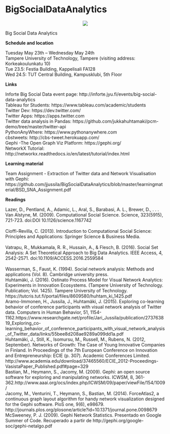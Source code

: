 # BigSocialDataAnalytics

<p align="center">
  <img src="http://inforte.jyu.fi/++theme++inforte_2014/img/logo.jpg"/>
</p>

Big Social Data Analytics

<strong>Schedule and location</strong>
<p>
Tuesday May 23th –  Wednesday May 24th<br>    
Tampere University of Technology, Tampere (visiting address: Korkeakoulunkatu 10)<br>  
Tue 23.5: Festia Building, Kappelisali FA128<br>  
Wed 24.5: TUT Central Building, Kampusklubi, 5th Floor<br>
</p>

<strong>Links</strong>
<p>
Inforte Big Social Data event page: http://inforte.jyu.fi/events/big-social-data-analytics <br>
Tableau for Students: https://www.tableau.com/academic/students <br>
Twitter Dev: https://dev.twitter.com/ <br>
Twitter Apps: https://apps.twitter.com <br>
Twitter data analysis in Pandas: https://github.com/jukkahuhtamaki/pcm-demo/tree/master/twitter-api <br> 
PythonAnyWhere: https://www.pythonanywhere.com <br>
cbstweets: http://cbs-tweet.herokuapp.com/ <br>
Gephi -The Open Graph Viz Platform: https://gephi.org/ <br>
NetworkX Tutorial: http://networkx.readthedocs.io/en/latest/tutorial/index.html <br>
</p>

<strong>Learning material</strong>
<p>
Team Assignment - Extraction of Twitter data and Network Visualisation with Gephi: https://github.com/jjussila/BigSocialDataAnalytics/blob/master/learningmaterial/BSD_SNA_Assignment.pdf <br>
</p>

<strong>Readings</strong>
<p>
Lazer, D., Pentland, A., Adamic, L., Aral, S., Barabasi, A. L., Brewer, D., . . . Van Alstyne, M. (2009). Computational Social Science. Science, 323(5915), 721-723. doi:DOI 10.1126/science.1167742 <br><br>
Cioffi-Revilla, C. (2013). Introduction to Computational Social Science: Principles and Applications: Springer Science & Business Media. <br><br>
Vatrapu, R., Mukkamala, R. R., Hussain, A., & Flesch, B. (2016). Social Set Analysis: A Set Theoretical Approach to Big Data Analytics. IEEE Access, 4, 2542-2571. doi:10.1109/ACCESS.2016.2559584 <br><br>
Wasserman, S., Faust, K. (1994). Social network analysis: Methods and applications (Vol. 8). Cambridge university press. <br>
Huhtamäki, J. (2016). Ostinato Process Model for Visual Network Analytics: Experiments in Innovation Ecosystems. (Tampere University of Technology. Publication; Vol. 1425). Tampere University of Technology. https://tutcris.tut.fi/portal/files/8609580/huhtam_ki_1425.pdf <br>
Aramo-Immonen, H., Jussila, J., Huhtamäki, J. (2015). Exploring co-learning behavior of conference participants with visual network analysis of Twitter data. Computers in Human Behavior, 51, 1154-1162.https://www.researchgate.net/profile/Jari_Jussila/publication/273763819_Exploring_co-learning_behavior_of_conference_participants_with_visual_network_analysis_of_Twitter_data/links/55bee8d208ae9289a099dd1a.pdf <br>
Huhtamäki, J., Still, K., Isomursu, M., Russell, M., Rubens, N. (2012, September). Networks of Growth: The Case of Young Innovative Companies in Finland. In Proceedings of the 7th European Conference on Innovation and Entrepreneurship: ECIE (p. 307). Academic Conferences Limited. http://www.academia.edu/download/37465560/ECIE_2012-Proceedings-VasistaPaper_Published.pdf#page=329 <br>
Bastian, M., Heymann, S., Jacomy, M. (2009). Gephi: an open source software for exploring and manipulating networks. ICWSM, 8, 361-362.http://www.aaai.org/ocs/index.php/ICWSM/09/paper/viewFile/154/1009/ <br>
Jacomy, M., Venturini, T., Heymann, S., Bastian, M. (2014). ForceAtlas2, a continuous graph layout algorithm for handy network visualization designed for the Gephi software. PloS one, 9(6), e98679. http://journals.plos.org/plosone/article?id=10.1371/journal.pone.0098679 <br>
McSweeney, P. J. (2009). Gephi Network Statistics. Presentado en Google Summer of Code. Recuperado a partir de http://gephi.org/google-soc/gephi-netalgo.pdf <br>



</p>
